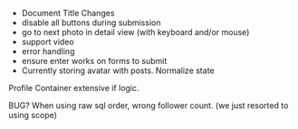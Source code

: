 * Document Title Changes
* disable all buttons during submission
* go to next photo in detail view (with keyboard and/or mouse)
* support video
* error handling
* ensure enter works on forms to submit
* Currently storing avatar with posts. Normalize state

Profile Container extensive if logic.

BUG? When using raw sql order, wrong follower count. (we just resorted to using scope)
